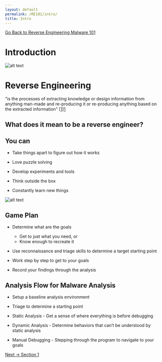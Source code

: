 ```yaml
---
layout: default
permalink: /RE101/intro/
title: Intro
---
```

[Go Back to Reverse Engineering Malware 101](https://nobarxtx.github.io/RE101/)

# Introduction #

![alt text](https://nobarxtx.github.io/RE101/images/cube.gif "Cube")

# Reverse Engineering #

"is the processes of extracting knowledge or design information from anything man-made and re-producing it or re-producing anything based on the extracted information" [[1]][1]

## What does it mean to be a reverse engineer? ##

## You can ##

* Take things apart to figure out how it works

* Love puzzle solving

* Develop experiments and tools

* Think outside the box

* Constantly learn new things

![alt text](https://nobarxtx.github.io/RE101/images/bikeloop.gif "Bike")

## Game Plan ##

* Determine what are the goals
  * Get to just what you need, or
  * Know enough to recreate it

* Use reconnaissance and triage skills to determine a target starting point

* Work step by step to get to your goals

* Record your findings through the analysis


## Analysis Flow for Malware Analysis ##

* Setup a baseline analysis environment

* Triage to determine a starting point

* Static Analysis - Get a sense of where everything is before debugging

* Dynamic Analysis - Determine behaviors that can’t be understood by static analysis

* Manual Debugging - Stepping through the program to navigate to your goals

[1]: https://en.wikipedia.org/wiki/Reverse_engineering

[Next -> Section 1](https://nobarxtx.github.io/RE101/section1)

